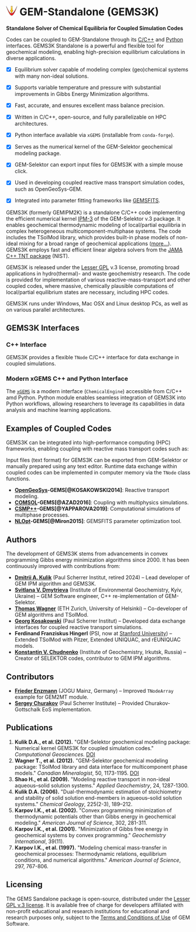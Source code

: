 # <img style="float: center; height: 6%; width: 6%;" src="../../img/gems1.png"> GEM-Standalone (GEMS3K)

**Standalone Solver of Chemical Equilibria for Coupled Simulation Codes**

 Codes can be coupled to GEM-Standalone through its [C/C++](#gems3k-interfaces) and [Python](#modern-xgems-c-and-python-interface) interfaces. GEMS3K Standalone is a powerful and flexible tool for geochemical modeling, enabling high-precision equilibrium calculations in diverse applications.

- [x] Equilibrium solver capable of modeling complex (geo)chemical systems with many non-ideal solutions.
- [x] Supports variable temperature and pressure with substantial improvements in Gibbs Energy Minimization algorithms.
- [x] Fast, accurate, and ensures excellent mass balance precision.
- [x] Written in C/C++, open-source, and fully parallelizable on HPC architectures.
- [x] Python interface available via `xGEMS` (installable from `conda-forge`).
- [x] Serves as the numerical kernel of the GEM-Selektor geochemical modeling package.
- [x] GEM-Selektor can export input files for GEMS3K with a simple mouse click.
- [x] Used in developing coupled reactive mass transport simulation codes, such as OpenGeoSys-GEM.
- [x] Integrated into parameter fitting frameworks like [GEMSFITS](../gemsfits).


GEMS3K (formerly GEMIPM2K) is a standalone C/C++ code implementing the efficient numerical kernel [IPM-3](#gems-standalone-gems3k "more information in doc/html/theory_gem.html help file") of the GEM-Selektor v.3 package. It enables geochemical thermodynamic modeling of local/partial equilibria in complex heterogeneous multicomponent-multiphase systems. The code includes the TSolMod library, which provides built-in phase models of non-ideal mixing for a broad range of geochemical applications ([more...](solutionmodels)). GEMS3K employs fast and efficient linear algebra solvers from the [JAMA C++ TNT package](http://math.nist.gov/tnt/download.html) (NIST).

GEMS3K is released under the [Lesser GPL](http://www.gnu.org/licenses/lgpl.html) v.3 license, promoting broad applications in hydro(thermal)- and waste geochemistry research. The code is provided for implementation of various reactive-mass-transport and other coupled codes, where massive, chemically plausible computations of local/partial equilibrium states are necessary, including HPC codes.  

GEMS3K runs under Windows, Mac OSX and Linux desktop PCs, as well as on various parallel architectures. 

## GEMS3K Interfaces

### C++ Interface

GEMS3K provides a flexible `TNode` C/C++ interface for data exchange in coupled simulations.

### Modern xGEMS C++ and Python Interface

The [`xGEMS`](download#xgems) is a modern interface (`ChemicalEngine`) accessible from C/C++ amd Python. Python module enables seamless integration of GEMS3K into Python workflows, allowing researchers to leverage its capabilities in data analysis and machine learning applications.

## Examples of Coupled Codes

GEMS3K can be integrated into high-performance computing (HPC) frameworks, enabling coupling with reactive mass transport codes such as:

Input files (text format) for GEMS3K can be exported from GEM-Selektor or manually prepared using any text editor. Runtime data exchange within coupled codes can be implemented in computer memory via the `TNode` class functions.

- **[OpenGeoSys](http://www.opengeosys.net)-GEMS[@KOSAKOWSKI2014]**: Reactive transport modeling.
- **[COMSOL](https://www.comsol.com/comsol-multiphysics)-GEMS[@AZAD2016]**: Coupling with multiphysics simulations.
- **[CSMP++](https://mineralsystems.ethz.ch/software/csmp.html)-GEMS[@YAPPAROVA2019]**: Computational simulations of multiphase processes.
- **[NLOpt](https://nlopt.readthedocs.io/en/latest/)-GEMS[@Miron2015]**: GEMSFITS parameter optimization tool.

## Authors
The development of GEMS3K stems from advancements in convex programming Gibbs energy minimization algorithms since 2000. It has been continuously improved with contributions from:

- **[Dmitrii A. Kulik](https://www.researchgate.net/profile/Dmitrii-Kulik)** (Paul Scherrer Institut, retired 2024) – Lead developer of GEM IPM algorithm and GEMS3K.
- **[Svitlana V. Dmytrieva](mailto:svitlana.dmitrieva@psi.ch)** (Institute of Environmental Geochemistry, Kyiv, Ukraine) – GEM Software engineer, C++ re-implementation of GEM-Selektor.
- **[Thomas Wagner](http://www.helsinki.fi/geo/staff/wagner/index.html)** (ETH Zurich, University of Helsinki) – Co-developer of GEM algorithms and TSolMod.
- **[Georg Kosakowski](http://people.web.psi.ch/kosakowski/)** (Paul Scherrer Institut) – Developed data exchange interfaces for coupled reactive transport simulations.
- **Ferdinand Franziskus Hingerl** (PSI, now at [Stanford University](https://pangea.stanford.edu/departments/ere/)) – Extended TSolMod with Pitzer, Extended UNIQUAC, and rEUNIQUAC models.
- **[Konstantin V. Chudnenko](http://www.igc.irk.ru/Labs/labs28-2.html)** (Institute of Geochemistry, Irkutsk, Russia) – Creator of SELEKTOR codes, contributor to GEM IPM algorithms.

## Contributors

- **[Frieder Enzmann](http://www.staff.uni-mainz.de/enzmann/)** (JOGU Mainz, Germany) – Improved `TNodeArray` example for GEM2MT module.
- **[Sergey Churakov](http://people.web.psi.ch/churakov)** (Paul Scherrer Institute) – Provided Churakov-Gottschalk EoS implementation.

## Publications

1. **Kulik D.A., et al. (2012).** "GEM-Selektor geochemical modeling package: Numerical kernel GEMS3K for coupled simulation codes." *Computational Geosciences.* [DOI](http://dx.doi.org/10.1007/s10596-012-9310-6)
2. **Wagner T., et al. (2012).** "GEM-Selektor geochemical modeling package: TSolMod library and data interface for multicomponent phase models." *Canadian Mineralogist*, 50, 1173-1195. [DOI](http://dx.doi.org/10.3749/canmin.50.5.1173)
3. **Shao H., et al. (2009).** "Modeling reactive transport in non-ideal aqueous–solid solution systems." *Applied Geochemistry*, 24, 1287-1300.
4. **Kulik D.A. (2006).** "Dual-thermodynamic estimation of stoichiometry and stability of solid solution end-members in aqueous–solid solution systems." *Chemical Geology*, 225(2-3), 189–212.
5. **Karpov I.K., et al. (2002).** "Convex programming minimization of thermodynamic potentials other than Gibbs energy in geochemical modeling." *American Journal of Science*, 302, 281-311.
6. **Karpov I.K., et al. (2001).** "Minimization of Gibbs free energy in geochemical systems by convex programming." *Geochemistry International*, 39(11).
7. **Karpov I.K., et al. (1997).** "Modeling chemical mass-transfer in geochemical processes: Thermodynamic relations, equilibrium conditions, and numerical algorithms." *American Journal of Science*, 297, 767-806. 

## Licensing

The GEMS Sandalone package is open-source, distributed under the [Lesser GPL v.3 license](http://www.gnu.org/copyleft/lesser.html).
It is available free of charge for developers affiliated with non-profit educational and research institutions for educational and research purposes only, subject to the [Terms and Conditions of Use](../citingterms) of GEM Software.









